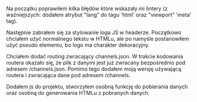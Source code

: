 Na początku poprawiłem kilka błędów które wskazały mi lintery (z ważniejszych: dodałem atrybut "lang" do tagu 'html' oraz "viewport" 'meta' tag).

Następnie zabrałem się za stylowanie loga JS w headerze. Początkowo chciałem użyć normalnego tekstu w HTMLu, ale po namyśle postanowiłem użyć pseudo elementu, bo logo ma charakter dekoracyjny.

Chciałem dodać routing zwracający channels.json. W trakcie kodowania routera okazało się, że plik z danymi jest już zwracany bezpośrednio pod adresem /channels.json. Pomimo tego dodałem moją wersję używającą routera i zwracająca dane pod adresem /channels.

Dodałem js do projektu, stworzyłem osobną funkcję do pobierania danych oraz osobną do generowania HTMLu z pobranych danych.
